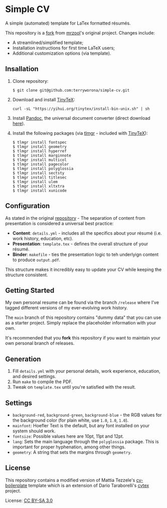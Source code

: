 # Simple CV

A simple (automated) template for LaTex formatted résumés.

This repository is a [fork](https://github.com/mrzool/cv-boilerplate) from [mrzool](https://github.com/mrzool)'s original project. Changes include:

- A streamlined/simplified template;
- Installation instructions for first time LaTeX users;
- Additional customization options (via template). 

## Insallation

1. Clone repository:

    ```
    $ git clone git@github.com:terryworona/simple-cv.git
    ```

2. Download and install [TinyTeX](https://yihui.org/tinytex/):

    ```
    curl -sL "https://yihui.org/tinytex/install-bin-unix.sh" | sh
    ```

3. Install [Pandoc](http://pandoc.org/), the universal document converter (direct download [here](https://pandoc.org/installing.html)). 

4. Install the following packages (via [tlmgr](https://www.tug.org/texlive/tlmgr.html) - included with [TinyTeX](https://yihui.org/tinytex/)):

    ```
    $ tlmgr install fontspec
    $ tlmgr install geometry
    $ tlmgr install hyperref
    $ tlmgr install marginnote
    $ tlmgr install multicol
    $ tlmgr install pagecolor
    $ tlmgr install polyglossia
    $ tlmgr install sectsty
    $ tlmgr install titlesec
    $ tlmgr install ulem
    $ tlmgr install xltxtra
    $ tlmgr install xunicode
    ```

## Configuration

As stated in the original [repository](https://github.com/mrzool/cv-boilerplate) - The separation of content from presentation is considered a universal best practice:

- **Content**: `details.yml` - includes all the specifics about your résumé (i.e. work history, education, etc). 
- **Presentation**: `template.tex` - defines the overall structure of your résumé. 
- **Binder**: `makefile` - ties the presentation logic to teh underlyign content to produce `output.pdf`. 

This structure makes it incredibly easy to update your CV while keeping the structure consistent. 

## Getting Started

My own personal resume can be found via the branch `/release` where I've tagged different versions of my ever-evolving work history. 

The `main` branch of this repository contains "dummy data" that you can use as a starter project. Simply replace the placeholder information with your own. 

It's recommended that you **fork** this repository if you want to maintain your own personal branch of releases. 

## Generation

1. Fill `details.yml` with your personal details, work experience, education, and desired settings.
2. Run `make` to compile the PDF.
3. Tweak on `template.tex` until you're satisfied with the result.

## Settings

- `background-red`, `background-green`, `background-blue` - the RGB values for the background color (for plain white, use `1.0`, `1.0`, `1.0`).
- `mainfont`: Hoefler Text is the default, but any font installed on your system should work.
- `fontsize`: Possible values here are 10pt, 11pt and 12pt.
- `lang`: Sets the main language through the `polyglossia` package. This is important for proper hyphenation, among other things.
- `geometry`: A string that sets the margins through `geometry`. 

## License

This repository contains a modified version of Mattia Tezzele's [cv-boilerplate](https://github.com/mrzool/cv-boilerplate) template which is an extension of Dario Taraborelli's [cvtex](https://github.com/dartar/cvtex) project.

License: [CC BY-SA 3.0](http://creativecommons.org/licenses/by-sa/3.0/)
